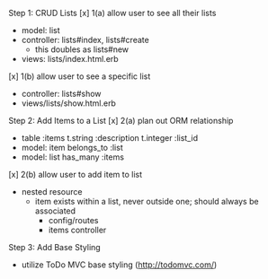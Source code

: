 Step 1: CRUD Lists
[x] 1(a) allow user to see all their lists
  - model: list
  - controller: lists#index, lists#create
    - this doubles as lists#new
  - views: lists/index.html.erb

[x] 1(b) allow user to see a specific list
  - controller: lists#show
  - views/lists/show.html.erb

Step 2: Add Items to a List
[x] 2(a) plan out ORM relationship
  - table :items
    t.string :description
    t.integer :list_id
  - model: item
    belongs_to :list
  - model: list
    has_many :items

[x] 2(b) allow user to add item to list
  - nested resource
    - item exists within a list, never outside one; should always be associated
      - config/routes
      - items controller

Step 3: Add Base Styling
  - utilize ToDo MVC base styling (http://todomvc.com/)

